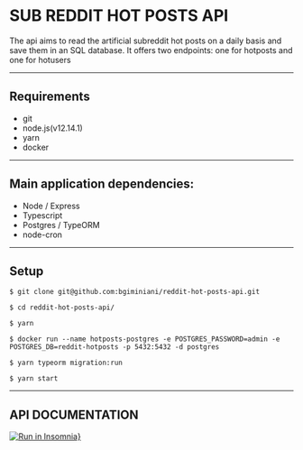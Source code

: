 # SUB REDDIT HOT POSTS API 

The api aims to read the artificial subreddit hot posts on a daily basis and save them in an SQL database.
It offers two endpoints: one for hotposts and one for hotusers

---
## Requirements 

* git
* node.js(v12.14.1)
* yarn
* docker

---
## Main application dependencies:
* Node / Express
* Typescript
* Postgres / TypeORM
* node-cron
---

## Setup

  ```
  $ git clone git@github.com:bgiminiani/reddit-hot-posts-api.git
  ```

  
  ```
  $ cd reddit-hot-posts-api/
  ```

  ```
  $ yarn
  ```

  ```
  $ docker run --name hotposts-postgres -e POSTGRES_PASSWORD=admin -e POSTGRES_DB=reddit-hotposts -p 5432:5432 -d postgres
  ```

  ```
  $ yarn typeorm migration:run
  ```

  ```
  $ yarn start
  ```
  ---
  ## API DOCUMENTATION
[![Run in Insomnia}](https://insomnia.rest/images/run.svg)](https://insomnia.rest/run/?label=bgiminiani%2Freddit-hot-posts&uri=%7B%22_type%22%3A%22export%22%2C%22__export_format%22%3A4%2C%22__export_date%22%3A%222021-01-18T09%3A03%3A49.950Z%22%2C%22__export_source%22%3A%22insomnia.desktop.app%3Av2020.2.2%22%2C%22resources%22%3A%5B%7B%22_id%22%3A%22req_741b881d971148ba9e9e5a6db61c57d3%22%2C%22authentication%22%3A%7B%7D%2C%22body%22%3A%7B%7D%2C%22created%22%3A1610626118059%2C%22description%22%3A%22%22%2C%22headers%22%3A%5B%5D%2C%22isPrivate%22%3Afalse%2C%22metaSortKey%22%3A-1610651634259.5%2C%22method%22%3A%22POST%22%2C%22modified%22%3A1610680584657%2C%22name%22%3A%22Create%22%2C%22parameters%22%3A%5B%5D%2C%22parentId%22%3A%22fld_1bd8717fe68e47e795de431c278b04a3%22%2C%22settingDisableRenderRequestBody%22%3Afalse%2C%22settingEncodeUrl%22%3Atrue%2C%22settingFollowRedirects%22%3A%22global%22%2C%22settingRebuildPath%22%3Atrue%2C%22settingSendCookies%22%3Atrue%2C%22settingStoreCookies%22%3Atrue%2C%22url%22%3A%22%7B%7B%20base_url%20%20%7D%7D%2Fhotposts%22%2C%22_type%22%3A%22request%22%7D%2C%7B%22_id%22%3A%22fld_1bd8717fe68e47e795de431c278b04a3%22%2C%22created%22%3A1610680574983%2C%22description%22%3A%22%22%2C%22environment%22%3A%7B%7D%2C%22environmentPropertyOrder%22%3Anull%2C%22metaSortKey%22%3A-1610680574983%2C%22modified%22%3A1610680574983%2C%22name%22%3A%22reddit_api%22%2C%22parentId%22%3A%22wrk_382e661580d442dd932efa4015b059c5%22%2C%22_type%22%3A%22request_group%22%7D%2C%7B%22_id%22%3A%22wrk_382e661580d442dd932efa4015b059c5%22%2C%22created%22%3A1610414211405%2C%22description%22%3A%22%22%2C%22modified%22%3A1610414211405%2C%22name%22%3A%22Winnin%20Desafio%22%2C%22parentId%22%3Anull%2C%22scope%22%3Anull%2C%22_type%22%3A%22workspace%22%7D%2C%7B%22_id%22%3A%22req_4fde7b2e181640d68459785ff81370be%22%2C%22authentication%22%3A%7B%7D%2C%22body%22%3A%7B%22mimeType%22%3A%22application%2Fjson%22%2C%22text%22%3A%22%7B%5Cn%5Ct%5C%22initialDate%5C%22%3A%20%5C%222018-10-03%2003%3A48%3A21%5C%22%2C%5Cn%5Ct%5C%22finalDate%5C%22%3A%20%5C%222021-01-18%2004%3A57%3A10%5C%22%2C%5Cn%5Ct%5C%22orderBy%5C%22%3A%20%5C%22comments%5C%22%5Cn%7D%22%7D%2C%22created%22%3A1610680595786%2C%22description%22%3A%22%22%2C%22headers%22%3A%5B%7B%22id%22%3A%22pair_30b43e951a674207b42c15e21422fe82%22%2C%22name%22%3A%22Content-Type%22%2C%22value%22%3A%22application%2Fjson%22%7D%5D%2C%22isPrivate%22%3Afalse%2C%22metaSortKey%22%3A-1610637163897.75%2C%22method%22%3A%22GET%22%2C%22modified%22%3A1610948267072%2C%22name%22%3A%22List%22%2C%22parameters%22%3A%5B%5D%2C%22parentId%22%3A%22fld_1bd8717fe68e47e795de431c278b04a3%22%2C%22settingDisableRenderRequestBody%22%3Afalse%2C%22settingEncodeUrl%22%3Atrue%2C%22settingFollowRedirects%22%3A%22global%22%2C%22settingRebuildPath%22%3Atrue%2C%22settingSendCookies%22%3Atrue%2C%22settingStoreCookies%22%3Atrue%2C%22url%22%3A%22%7B%7B%20base_url%20%20%7D%7D%2Fhotposts%22%2C%22_type%22%3A%22request%22%7D%2C%7B%22_id%22%3A%22req_0333d03fc77d4d6cae0cb7028a70f5fb%22%2C%22authentication%22%3A%7B%7D%2C%22body%22%3A%7B%22mimeType%22%3A%22application%2Fjson%22%2C%22text%22%3A%22%7B%5Cn%5Ct%5C%22orderBy%5C%22%3A%20%5C%22ups%5C%22%5Cn%7D%22%7D%2C%22created%22%3A1610718144835%2C%22description%22%3A%22%22%2C%22headers%22%3A%5B%7B%22id%22%3A%22pair_30b43e951a674207b42c15e21422fe82%22%2C%22name%22%3A%22Content-Type%22%2C%22value%22%3A%22application%2Fjson%22%7D%5D%2C%22isPrivate%22%3Afalse%2C%22metaSortKey%22%3A-1610629928716.875%2C%22method%22%3A%22GET%22%2C%22modified%22%3A1610948185995%2C%22name%22%3A%22List%20Users%22%2C%22parameters%22%3A%5B%5D%2C%22parentId%22%3A%22fld_1bd8717fe68e47e795de431c278b04a3%22%2C%22settingDisableRenderRequestBody%22%3Afalse%2C%22settingEncodeUrl%22%3Atrue%2C%22settingFollowRedirects%22%3A%22global%22%2C%22settingRebuildPath%22%3Atrue%2C%22settingSendCookies%22%3Atrue%2C%22settingStoreCookies%22%3Atrue%2C%22url%22%3A%22%7B%7B%20base_url%20%20%7D%7D%2Fhotusers%22%2C%22_type%22%3A%22request%22%7D%2C%7B%22_id%22%3A%22env_aedffce79f7f139b5ac096103026a74f67e49dc8%22%2C%22color%22%3Anull%2C%22created%22%3A1610414211479%2C%22data%22%3A%7B%7D%2C%22dataPropertyOrder%22%3Anull%2C%22isPrivate%22%3Afalse%2C%22metaSortKey%22%3A1610414211479%2C%22modified%22%3A1610414211479%2C%22name%22%3A%22Base%20Environment%22%2C%22parentId%22%3A%22wrk_382e661580d442dd932efa4015b059c5%22%2C%22_type%22%3A%22environment%22%7D%2C%7B%22_id%22%3A%22jar_aedffce79f7f139b5ac096103026a74f67e49dc8%22%2C%22cookies%22%3A%5B%7B%22creation%22%3A%222021-01-12T01%3A22%3A26.544Z%22%2C%22domain%22%3A%22reddit.com%22%2C%22expires%22%3A%222023-01-12T01%3A22%3A26.000Z%22%2C%22extensions%22%3A%5B%22SameSite%3DNone%22%5D%2C%22hostOnly%22%3Afalse%2C%22id%22%3A%229050450170117208%22%2C%22key%22%3A%22loid%22%2C%22lastAccessed%22%3A%222021-01-12T01%3A22%3A26.544Z%22%2C%22maxAge%22%3A63071999%2C%22path%22%3A%22%2F%22%2C%22secure%22%3Atrue%2C%22value%22%3A%2200000000009s201dpm.2.1610414545748.Z0FBQUFBQmZfUG5TRllhckJyZGhRTFJDVnB5Q3Y1ZERFbVNUS1ZZMmx2WGhnZmdLeUFGVVBPdjRoYVhlRkU3UGJZclRSZVF1Z05qdVhJYjRNWURkWVZNQllvc2JBUi11bUptTHlNMkxJNWpYVllselZtbkZOaThyNXFyRHhTRlcwRmdvSE5PblhqMG0%22%7D%2C%7B%22creation%22%3A%222021-01-12T01%3A22%3A26.545Z%22%2C%22domain%22%3A%22reddit.com%22%2C%22expires%22%3A%222021-01-15T10%3A30%3A40.000Z%22%2C%22extensions%22%3A%5B%22SameSite%3DNone%22%5D%2C%22hostOnly%22%3Afalse%2C%22id%22%3A%2237634313439428624%22%2C%22key%22%3A%22session_tracker%22%2C%22lastAccessed%22%3A%222021-01-15T08%3A30%3A40.775Z%22%2C%22maxAge%22%3A7199%2C%22path%22%3A%22%2F%22%2C%22secure%22%3Atrue%2C%22value%22%3A%22EaNaJN09fBEk0pgBGP.0.1610699440143.Z0FBQUFBQmdBVkt3MERPY0JKamtsaG9KU0NwckRSaDFpTGlBSlRBRkdjSjliOFZWSkZNUVI2eUh4dC1lbVlJbmxXRUhYcTVNRk5SZGhTSzhEZFAxYjZEYXEtR3pUZ2RIUHdkWmN6WlhYeTQ2WTAwY1YwalFhbm00Q2N3WmZySjZwR25MbDk1a0FsTUg%22%7D%2C%7B%22creation%22%3A%222021-01-12T01%3A22%3A26.546Z%22%2C%22domain%22%3A%22reddit.com%22%2C%22extensions%22%3A%5B%22SameSite%3DNone%22%5D%2C%22hostOnly%22%3Afalse%2C%22id%22%3A%2218030789918581624%22%2C%22key%22%3A%22csv%22%2C%22lastAccessed%22%3A%222021-01-12T01%3A22%3A26.546Z%22%2C%22maxAge%22%3A63072000%2C%22path%22%3A%22%2F%22%2C%22secure%22%3Atrue%2C%22value%22%3A%221%22%7D%2C%7B%22creation%22%3A%222021-01-12T01%3A22%3A26.547Z%22%2C%22domain%22%3A%22reddit.com%22%2C%22hostOnly%22%3Afalse%2C%22id%22%3A%228244663445141507%22%2C%22key%22%3A%22edgebucket%22%2C%22lastAccessed%22%3A%222021-01-12T01%3A22%3A26.547Z%22%2C%22maxAge%22%3A63071999%2C%22path%22%3A%22%2F%22%2C%22secure%22%3Atrue%2C%22value%22%3A%22b5aZXUlxjrTHlLH8TM%22%7D%5D%2C%22created%22%3A1610414211480%2C%22modified%22%3A1610699440775%2C%22name%22%3A%22Default%20Jar%22%2C%22parentId%22%3A%22wrk_382e661580d442dd932efa4015b059c5%22%2C%22_type%22%3A%22cookie_jar%22%7D%2C%7B%22_id%22%3A%22spc_13fd8deacb17462bb5d64c0108180819%22%2C%22contentType%22%3A%22yaml%22%2C%22contents%22%3A%22%22%2C%22created%22%3A1610414211411%2C%22fileName%22%3A%22Winnin%20Desafio%22%2C%22modified%22%3A1610414211411%2C%22parentId%22%3A%22wrk_382e661580d442dd932efa4015b059c5%22%2C%22_type%22%3A%22api_spec%22%7D%2C%7B%22_id%22%3A%22env_f413fc7a262a45ddaad26931a13e3c67%22%2C%22color%22%3A%22%237d69cb%22%2C%22created%22%3A1610626023076%2C%22data%22%3A%7B%22base_url%22%3A%22http%3A%2F%2Flocalhost%3A3334%22%7D%2C%22dataPropertyOrder%22%3A%7B%22%26%22%3A%5B%22base_url%22%5D%7D%2C%22isPrivate%22%3Afalse%2C%22metaSortKey%22%3A1610626023076%2C%22modified%22%3A1610626088586%2C%22name%22%3A%22dev%22%2C%22parentId%22%3A%22env_aedffce79f7f139b5ac096103026a74f67e49dc8%22%2C%22_type%22%3A%22environment%22%7D%5D%7D)

  


